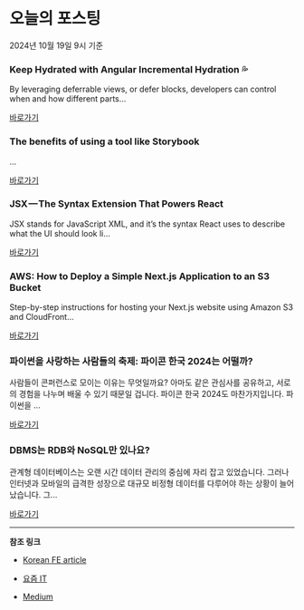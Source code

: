 # 오늘의 포스팅 
2024년 10월 19일 9시 기준 

### Keep Hydrated with Angular Incremental Hydration 💦 

 By leveraging deferrable views, or defer blocks, developers can control when and how different parts... 

 [바로가기](https://medium.com/m/signin?actionUrl=https%3A%2F%2Fmedium.com%2F_%2Fbookmark%2Fp%2F0eb139aea78d&operation=register&redirect=https%3A%2F%2Fmedium.com%2F%40awaisshaikh94%2Fkeep-hydrated-with-angular-incremental-hydration-0eb139aea78d&source=------typescript---0-84----------typescript------bookmark_preview----2494e725_c856_4daf_8eed_db3f96a4b7d3-------) 

### The benefits of using a tool like Storybook 

 ... 

 [바로가기](https://medium.com/m/signin?actionUrl=https%3A%2F%2Fmedium.com%2F_%2Fbookmark%2Fp%2F23c1020569ed&operation=register&redirect=https%3A%2F%2Fmedium.com%2F%40AsWeb85%2Fthe-benefits-of-using-a-tool-like-storybook-23c1020569ed&source=------frontend---0-84----------frontend------bookmark_preview----0e32a5af_de83_4315_917a_156141175da5-------) 

### JSX — The Syntax Extension That Powers React 

 JSX stands for JavaScript XML, and it’s the syntax React uses to describe what the UI should look li... 

 [바로가기](https://medium.com/m/signin?actionUrl=https%3A%2F%2Fmedium.com%2F_%2Fbookmark%2Fp%2Fea4b55a18db3&operation=register&redirect=https%3A%2F%2Fmedium.com%2F%40ofelipedbr%2Fjsx-the-syntax-extension-that-powers-react-ea4b55a18db3&source=------reactjs---0-84----------reactjs------bookmark_preview----3e9afdaa_f088_4b7b_a886_afa12a2f55ae-------) 

### AWS: How to Deploy a Simple Next.js Application to an S3 Bucket 

 Step-by-step instructions for hosting your Next.js website using Amazon S3 and CloudFront... 

 [바로가기](https://medium.com/m/signin?actionUrl=https%3A%2F%2Fmedium.com%2F_%2Fbookmark%2Fp%2F5aaf92766b49&operation=register&redirect=https%3A%2F%2Fblog.stackademic.com%2Faws-how-to-deploy-a-simple-next-js-application-to-an-s3-bucket-5aaf92766b49&source=------nextjs---0-84----------nextjs------bookmark_preview----7e0b7388_e46f_4434_be98_81104206f7f6-------) 

### 파이썬을 사랑하는 사람들의 축제: 파이콘 한국 2024는 어떨까? 

 사람들이 콘퍼런스로 모이는 이유는 무엇일까요? 아마도 같은 관심사를 공유하고, 서로의 경험을 나누며 배울 수 있기 때문일 겁니다. 파이콘 한국 2024도 마찬가지입니다. 파이썬을 ... 

 [바로가기](https://yozm.wishket.com/magazine/detail/2807/) 

### DBMS는 RDB와 NoSQL만 있나요? 

 관계형 데이터베이스는 오랜 시간 데이터 관리의 중심에 자리 잡고 있었습니다. 그러나 인터넷과 모바일의 급격한 성장으로 대규모 비정형 데이터를 다루어야 하는 상황이 늘어났습니다. 그... 

 [바로가기](https://yozm.wishket.com/magazine/detail/2806/) 

---

**참조 링크**

- [Korean FE article](https://kofearticle.substack.com) 

- [요즘 IT](https://yozm.wishket.com/magazine) 

- [Medium](https://medium.com) 

